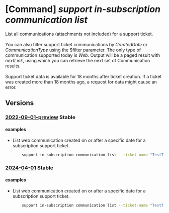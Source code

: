 # [Command] _support in-subscription communication list_

List all communications (attachments not included) for a support ticket. <br/></br> You can also filter support ticket communications by _CreatedDate_ or _CommunicationType_ using the $filter parameter. The only type of communication supported today is _Web_. Output will be a paged result with _nextLink_, using which you can retrieve the next set of Communication results. <br/><br/>Support ticket data is available for 18 months after ticket creation. If a ticket was created more than 18 months ago, a request for data might cause an error.

## Versions

### [2022-09-01-preview](/Resources/mgmt-plane/L3N1YnNjcmlwdGlvbnMve30vcHJvdmlkZXJzL21pY3Jvc29mdC5zdXBwb3J0L3N1cHBvcnR0aWNrZXRzL3t9L2NvbW11bmljYXRpb25z/2022-09-01-preview.xml) **Stable**

<!-- mgmt-plane /subscriptions/{}/providers/microsoft.support/supporttickets/{}/communications 2022-09-01-preview -->

#### examples

- List web communication created on or after a specific date for a subscription support ticket.
    ```bash
        support in-subscription communication list --ticket-name "TestTicketName" --filter "CreatedDate ge 2024-01-01"
    ```

### [2024-04-01](/Resources/mgmt-plane/L3N1YnNjcmlwdGlvbnMve30vcHJvdmlkZXJzL21pY3Jvc29mdC5zdXBwb3J0L3N1cHBvcnR0aWNrZXRzL3t9L2NvbW11bmljYXRpb25z/2024-04-01.xml) **Stable**

<!-- mgmt-plane /subscriptions/{}/providers/microsoft.support/supporttickets/{}/communications 2024-04-01 -->

#### examples

- List web communication created on or after a specific date for a subscription support ticket.
    ```bash
        support in-subscription communication list --ticket-name "TestTicketName" --filter "CreatedDate ge 2024-01-01"
    ```
